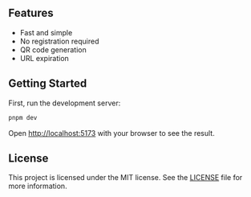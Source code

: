 ## Features

- Fast and simple
- No registration required
- QR code generation
- URL expiration

## Getting Started

First, run the development server:

```bash
pnpm dev
```

Open [http://localhost:5173](http://localhost:5173) with your browser to see the result.

## License

This project is licensed under the MIT license. See the [LICENSE](https://github.com/Podter/s.podter.me/blob/main/LICENSE) file for more information.
